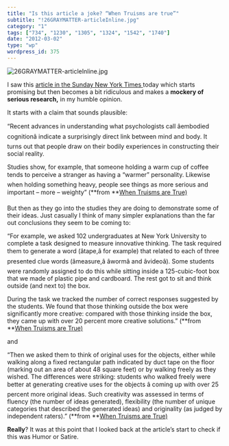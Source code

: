 ```yaml
---
title: "Is this article a joke? “When Truisms are true”"
subtitle: "!26GRAYMATTER-articleInline.jpg"
category: "1"
tags: ["734", "1230", "1305", "1324", "1542", "1740"]
date: "2012-03-02"
type: "wp"
wordpress_id: 375
---
```

![26GRAYMATTER-articleInline.jpg](https://i0.wp.com/graphics8.nytimes.com/images/2012/02/26/sunday-review/26GRAYMATTER/26GRAYMATTER-articleInline.jpg?w=584)

I saw this [article in the Sunday New York Times ](http://www.nytimes.com/2012/02/26/opinion/sunday/when-truisms-are-true.html)today which starts promising but then becomes a bit ridiculous and makes a **mockery of serious research,** in my humble opinion.

It starts with a claim that sounds plausible:

> 
“Recent advances in understanding what psychologists call âembodied cognitionâ indicate a surprisingly direct link between mind and body. It turns out that people draw on their bodily experiences in constructing their social reality.

Studies show, for example, that someone holding a warm cup of coffee tends to perceive a stranger as having a “warmer” personality. Likewise when holding something heavy, people see things as more serious and important – more – weighty” (**from **[When Truisms are True)](http://www.nytimes.com/2012/02/26/opinion/sunday/when-truisms-are-true.html)

But then as they go into the studies they are doing to demonstrate some of their ideas. Just casually I think of many simpler explanations than the far out conclusions they seem to be coming to:

> 
“For example, we asked 102 undergraduates at New York University to complete a task designed to measure innovative thinking. The task required them to generate a word (âtape,â for example) that related to each of three presented clue words (âmeasure,â âwormâ and âvideoâ). Some students were randomly assigned to do this while sitting inside a 125-cubic-foot box that we made of plastic pipe and cardboard. The rest got to sit and think outside (and next to) the box.

During the task we tracked the number of correct responses suggested by the students. We found that those thinking outside the box were significantly more creative: compared with those thinking inside the box, they came up with over 20 percent more creative solutions.” (**from **[When Truisms are True)](http://www.nytimes.com/2012/02/26/opinion/sunday/when-truisms-are-true.html)

and

> 
“Then we asked them to think of original uses for the objects, either while walking along a fixed rectangular path indicated by duct tape on the floor (marking out an area of about 48 square feet) or by walking freely as they wished. The differences were striking: students who walked freely were better at generating creative uses for the objects â coming up with over 25 percent more original ideas. Such creativity was assessed in terms of fluency (the number of ideas generated), flexibility (the number of unique categories that described the generated ideas) and originality (as judged by independent raters).” (**from **[When Truisms are True)](http://www.nytimes.com/2012/02/26/opinion/sunday/when-truisms-are-true.html)

**Really**? It was at this point that I looked back at the article’s start to check if this was Humor or Satire.